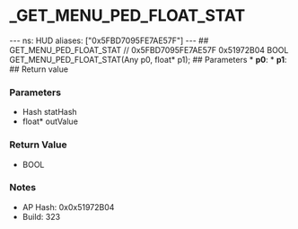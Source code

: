 # _GET_MENU_PED_FLOAT_STAT

--- ns: HUD aliases: ["0x5FBD7095FE7AE57F"] --- ## GET_MENU_PED_FLOAT_STAT  // 0x5FBD7095FE7AE57F 0x51972B04 BOOL GET_MENU_PED_FLOAT_STAT(Any p0, float* p1);  ## Parameters * **p0**: * **p1**:  ## Return value

### Parameters
* Hash statHash
* float* outValue

### Return Value
* BOOL

### Notes
* AP Hash: 0x0x51972B04
* Build: 323

